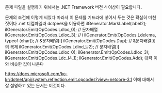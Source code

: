 문제 파일을 실행하기 위해서는 .NET Framework 버전 4 이상이 필요합니다.

문제의 조건에 이렇게 써있다 
따라서 이 문제를 기드라에 넣어서 푸는 것은 확실히 미친 짓이다 
.net 디컴파일러 dotpeek을 이용하면 
  ilGenerator.MarkLabel(label2);
      ilGenerator.Emit(OpCodes.Ldloc_0); // 문자배열
      ilGenerator.Emit(OpCodes.Ldloc_3); // i
      ilGenerator.Emit(OpCodes.Ldelema, typeof (char)); // &문자배열[i]
      ilGenerator.Emit(OpCodes.Dup); // &문자배열[i]의 복제
      ilGenerator.Emit(OpCodes.Ldind_U2); // 문자배열[i]
      ilGenerator.Emit(OpCodes.Ldloc_0);
      ilGenerator.Emit(OpCodes.Ldloc_3);
      ilGenerator.Emit(OpCodes.Ldc_I4_1);
      ilGenerator.Emit(OpCodes.Add);
대략 이와 비슷한 값이 나온다 

https://docs.microsoft.com/ko-kr/dotnet/api/system.reflection.emit.opcodes?view=netcore-3.1
이에 대해서 잘 설명하고 있는 문서는 이것이다. 
